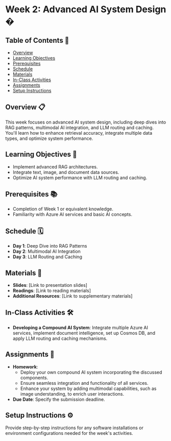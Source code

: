 # Week 2: Advanced AI System Design �

## Table of Contents 📑
- [Overview](#overview-📋)
- [Learning Objectives](#learning-objectives-🎯)
- [Prerequisites](#prerequisites-📚)
- [Schedule](#schedule-🗓️)
- [Materials](#materials-📂)
- [In-Class Activities](#in-class-activities-🛠️)
- [Assignments](#assignments-📝)
- [Setup Instructions](#setup-instructions-⚙️)

## Overview 📋
This week focuses on advanced AI system design, including deep dives into RAG patterns, multimodal AI integration, and LLM routing and caching. You'll learn how to enhance retrieval accuracy, integrate multiple data types, and optimize system performance.

## Learning Objectives 🎯
- Implement advanced RAG architectures.
- Integrate text, image, and document data sources.
- Optimize AI system performance with LLM routing and caching.

## Prerequisites 📚
- Completion of Week 1 or equivalent knowledge.
- Familiarity with Azure AI services and basic AI concepts.

## Schedule 🗓️
- **Day 1**: Deep Dive into RAG Patterns
- **Day 2**: Multimodal AI Integration
- **Day 3**: LLM Routing and Caching

## Materials 📂
- **Slides**: [Link to presentation slides]
- **Readings**: [Link to reading materials]
- **Additional Resources**: [Link to supplementary materials]

## In-Class Activities 🛠️
- **Developing a Compound AI System**: Integrate multiple Azure AI services, implement document intelligence, set up Cosmos DB, and apply LLM routing and caching mechanisms.

## Assignments 📝
- **Homework**:
  - Deploy your own compound AI system incorporating the discussed components.
  - Ensure seamless integration and functionality of all services.
  - Enhance your system by adding multimodal capabilities, such as image understanding, to enrich user interactions.
- **Due Date**: Specify the submission deadline.

## Setup Instructions ⚙️
Provide step-by-step instructions for any software installations or environment configurations needed for the week's activities.
